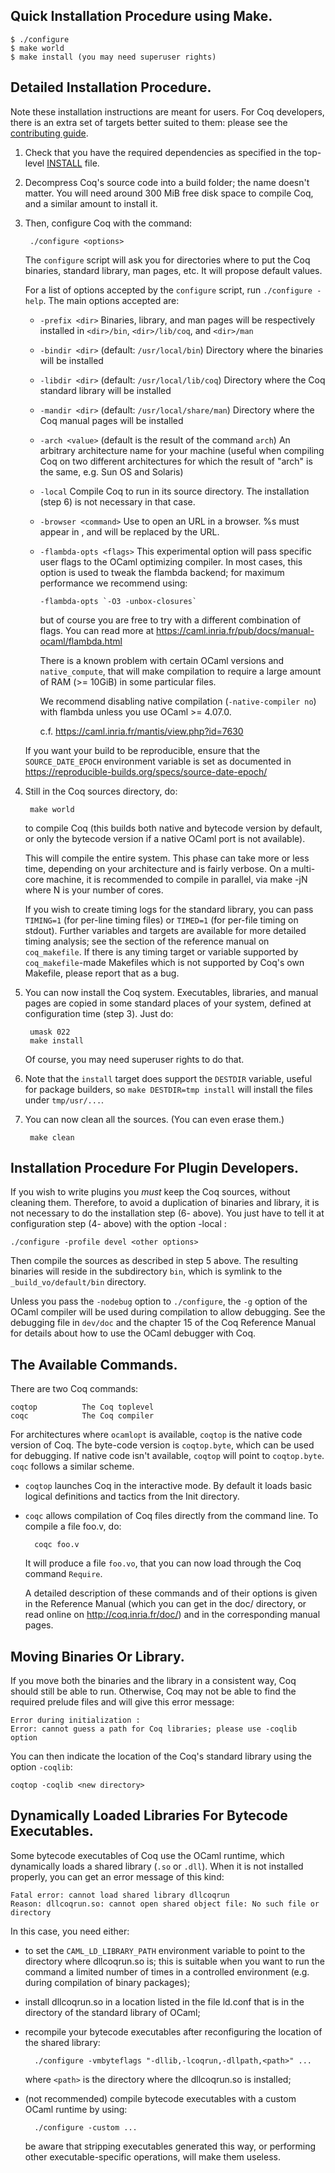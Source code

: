 Quick Installation Procedure using Make.
----------------------------------------

    $ ./configure
    $ make world
    $ make install (you may need superuser rights)

Detailed Installation Procedure.
--------------------------------

Note these installation instructions are meant for users. For Coq
developers, there is an extra set of targets better suited to them:
please see the [contributing guide](../../CONTRIBUTING.md).

1. Check that you have the required dependencies as specified in the
   top-level [INSTALL](../../INSTALL.md) file.

2. Decompress Coq's source code into a build folder; the name doesn't
   matter. You will need around 300 MiB free disk space to compile
   Coq, and a similar amount to install it.

3. Then, configure Coq with the command:

        ./configure <options>

   The `configure` script will ask you for directories where to put
   the Coq binaries, standard library, man pages, etc. It will propose
   default values.

   For a list of options accepted by the `configure` script, run
   `./configure -help`. The main options accepted are:

   * `-prefix <dir>`
     Binaries, library, and man pages will be respectively
     installed in `<dir>/bin`, `<dir>/lib/coq`, and `<dir>/man`

   * `-bindir <dir>`                   (default: `/usr/local/bin`)
     Directory where the binaries will be installed

   * `-libdir <dir>`                   (default: `/usr/local/lib/coq`)
     Directory where the Coq standard library will be installed

   * `-mandir <dir>`                   (default: `/usr/local/share/man`)
     Directory where the Coq manual pages will be installed

   * `-arch <value>`                   (default is the result of the command `arch`)
     An arbitrary architecture name for your machine (useful when
     compiling Coq on two different architectures for which the
     result of "arch" is the same, e.g. Sun OS and Solaris)

   * `-local`
     Compile Coq to run in its source directory. The installation (step 6)
     is not necessary in that case.

   * `-browser <command>`
     Use <command> to open an URL in a browser. %s must appear in <command>,
     and will be replaced by the URL.

   * `-flambda-opts <flags>`
     This experimental option will pass specific user flags to the
     OCaml optimizing compiler. In most cases, this option is used
     to tweak the flambda backend; for maximum performance we
     recommend using:

         -flambda-opts `-O3 -unbox-closures`

     but of course you are free to try with a different combination
     of flags. You can read more at
     https://caml.inria.fr/pub/docs/manual-ocaml/flambda.html

     There is a known problem with certain OCaml versions and
     `native_compute`, that will make compilation to require
     a large amount of RAM (>= 10GiB) in some particular files.

     We recommend disabling native compilation (`-native-compiler no`)
     with flambda unless you use OCaml >= 4.07.0.

     c.f. https://caml.inria.fr/mantis/view.php?id=7630

   If you want your build to be reproducible, ensure that the
   `SOURCE_DATE_EPOCH` environment variable is set as documented in
   https://reproducible-builds.org/specs/source-date-epoch/

4. Still in the Coq sources directory, do:

        make world

   to compile Coq (this builds both native and bytecode version by
   default, or only the bytecode version if a native OCaml port is not
   available).

   This will compile the entire system. This phase can take more or less time,
   depending on your architecture and is fairly verbose. On a multi-core machine,
   it is recommended to compile in parallel, via make -jN where N is your number
   of cores.

   If you wish to create timing logs for the standard library, you can
   pass `TIMING=1` (for per-line timing files) or `TIMED=1` (for
   per-file timing on stdout).  Further variables and targets are
   available for more detailed timing analysis; see the section of the
   reference manual on `coq_makefile`.  If there is any timing target
   or variable supported by `coq_makefile`-made Makefiles which is not
   supported by Coq's own Makefile, please report that as a bug.

5. You can now install the Coq system. Executables, libraries, and
   manual pages are copied in some standard places of your system,
   defined at configuration time (step 3). Just do:

        umask 022
        make install

   Of course, you may need superuser rights to do that.

6. Note that the `install` target does support the `DESTDIR` variable,
   useful for package builders, so `make DESTDIR=tmp install` will
   install the files under `tmp/usr/...`.

7. You can now clean all the sources. (You can even erase them.)

        make clean

Installation Procedure For Plugin Developers.
---------------------------------------------

If you wish to write plugins you *must* keep the Coq sources, without
cleaning them. Therefore, to avoid a duplication of binaries and library,
it is not necessary to do the installation step (6- above).  You just have
to tell it at configuration step (4- above) with the option -local :

    ./configure -profile devel <other options>

Then compile the sources as described in step 5 above. The resulting
binaries will reside in the subdirectory `bin`, which is symlink to
the `_build_vo/default/bin` directory.

Unless you pass the `-nodebug` option to `./configure`, the `-g`
option of the OCaml compiler will be used during compilation to allow
debugging.  See the debugging file in `dev/doc` and the chapter 15 of
the Coq Reference Manual for details about how to use the OCaml
debugger with Coq.


The Available Commands.
-----------------------

There are two Coq commands:

    coqtop          The Coq toplevel
    coqc            The Coq compiler

For architectures where `ocamlopt` is available, `coqtop` is the
native code version of Coq. The byte-code version is `coqtop.byte`,
which can be used for debugging. If native code isn't available,
`coqtop` will point to `coqtop.byte`. `coqc` follows a similar scheme.

* `coqtop` launches Coq in the interactive mode. By default it loads
  basic logical definitions and tactics from the Init directory.

* `coqc` allows compilation of Coq files directly from the command line.
  To compile a file foo.v, do:

        coqc foo.v

  It will produce a file `foo.vo`, that you can now load through the Coq
  command `Require`.

  A detailed description of these commands and of their options is given
  in the Reference Manual (which you can get in the doc/
  directory, or read online on http://coq.inria.fr/doc/)
  and in the corresponding manual pages.

Moving Binaries Or Library.
---------------------------

If you move both the binaries and the library in a consistent way, Coq
should still be able to run. Otherwise, Coq may not be able to find
the required prelude files and will give this error message:

    Error during initialization :
    Error: cannot guess a path for Coq libraries; please use -coqlib option

You can then indicate the location of the Coq's standard library using
the option `-coqlib`:

    coqtop -coqlib <new directory>

Dynamically Loaded Libraries For Bytecode Executables.
------------------------------------------------------

Some bytecode executables of Coq use the OCaml runtime, which
dynamically loads a shared library (`.so` or `.dll`). When it is not
installed properly, you can get an error message of this kind:

    Fatal error: cannot load shared library dllcoqrun
    Reason: dllcoqrun.so: cannot open shared object file: No such file or directory

In this case, you need either:

- to set the `CAML_LD_LIBRARY_PATH` environment variable to point to the
  directory where dllcoqrun.so is; this is suitable when you want to run
  the command a limited number of times in a controlled environment (e.g.
  during compilation of binary packages);
- install dllcoqrun.so in a location listed in the file ld.conf that is in
  the directory of the standard library of OCaml;
- recompile your bytecode executables after reconfiguring the location
  of the shared library:

        ./configure -vmbyteflags "-dllib,-lcoqrun,-dllpath,<path>" ...

  where `<path>` is the directory where the dllcoqrun.so is installed;
- (not recommended) compile bytecode executables with a custom OCaml
  runtime by using:

        ./configure -custom ...

  be aware that stripping executables generated this way, or performing
  other executable-specific operations, will make them useless.
